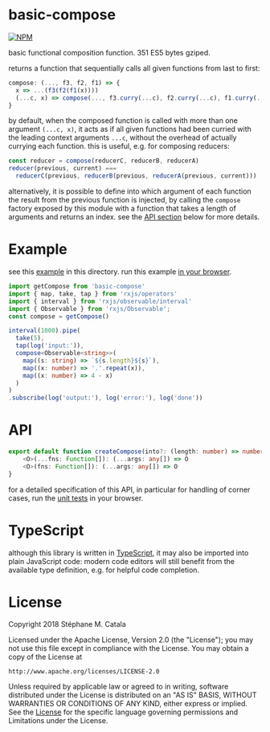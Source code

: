 # basic-compose
[![NPM](https://nodei.co/npm/basic-compose.png?compact=true)](https://nodei.co/npm/basic-compose/)

basic functional composition function. 351 ES5 bytes gziped.

returns a function that sequentially calls all given functions
from last to first:
```js
compose: (..., f3, f2, f1) => {
  x => ...(f3(f2(f1(x))))
  (...c, x) => compose(..., f3.curry(...c), f2.curry(...c), f1.curry(...c))(x)
}
```
by default, when the composed function is called
with more than one argument `(...c, x)`,
it acts as if all given functions had been curried
with the leading context arguments `...c`,
without the overhead of actually currying each function.
this is useful, e.g. for composing reducers:
```js
const reducer = compose(reducerC, reducerB, reducerA)
reducer(previous, current) ===
  reducerC(previous, reducerB(previous, reducerA(previous, current)))
```

alternatively, it is possible to define into which argument of each function
the result from the previous function is injected,
by calling the `compose` factory exposed by this module with a function
that takes a length of arguments and returns an index.
see the [API section](#API) below for more details.

# Example
see this [example](./example/index.ts) in this directory.
run this example [in your browser](https://cdn.rawgit.com/ZenyWay/basic-compose/v3.0.0/example/index.html).

```ts
import getCompose from 'basic-compose'
import { map, take, tap } from 'rxjs/operators'
import { interval } from 'rxjs/observable/interval'
import { Observable } from 'rxjs/Observable';
const compose = getCompose()

interval(1000).pipe(
  take(5),
  tap(log('input:')),
  compose<Observable<string>>(
    map((s: string) => `${s.length}${s}`),
    map((x: number) => '.'.repeat(x)),
    map((x: number) => 4 - x)
  )
)
.subscribe(log('output:'), log('error:'), log('done'))
```
# API
```ts
export default function createCompose(into?: (length: number) => number): {
    <O>(...fns: Function[]): (...args: any[]) => O
    <O>(fns: Function[]): (...args: any[]) => O
}
```
for a detailed specification of this API,
in particular for handling of corner cases,
run the [unit tests](https://cdn.rawgit.com/ZenyWay/basic-compose/v3.0.0/spec/web/index.html)
in your browser.

# TypeScript
although this library is written in [TypeScript](https://www.typescriptlang.org),
it may also be imported into plain JavaScript code:
modern code editors will still benefit from the available type definition,
e.g. for helpful code completion.

# License
Copyright 2018 Stéphane M. Catala

Licensed under the Apache License, Version 2.0 (the "License");
you may not use this file except in compliance with the License.
You may obtain a copy of the License at

    http://www.apache.org/licenses/LICENSE-2.0

Unless required by applicable law or agreed to in writing, software
distributed under the License is distributed on an "AS IS" BASIS,
WITHOUT WARRANTIES OR CONDITIONS OF ANY KIND, either express or implied.
See the [License](./LICENSE) for the specific language governing permissions and
Limitations under the License.
